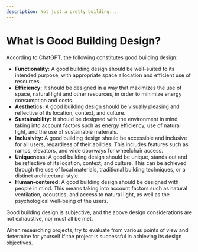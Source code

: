 ```yaml
---
description: Not just a pretty building...
---
```


# What is Good Building Design?

According to ChatGPT, the following constitutes good building design:

* **Functionality:** A good building design should be well-suited to its intended purpose, with appropriate space allocation and efficient use of resources.
* **Efficiency:** It should be designed in a way that maximizes the use of space, natural light and other resources, in order to minimize energy consumption and costs.
* **Aesthetics:** A good building design should be visually pleasing and reflective of its location, context, and culture.
* **Sustainability:** It should be designed with the environment in mind, taking into account factors such as energy efficiency, use of natural light, and the use of sustainable materials.
* **Inclusivity:** A good building design should be accessible and inclusive for all users, regardless of their abilities. This includes features such as ramps, elevators, and wide doorways for wheelchair access.
* **Uniqueness:** A good building design should be unique, stands out and be reflective of its location, context, and culture. This can be achieved through the use of local materials, traditional building techniques, or a distinct architectural style.
* **Human-centered:** A good building design should be designed with people in mind. This means taking into account factors such as natural ventilation, acoustics, and access to natural light, as well as the psychological well-being of the users.

Good building design is subjective, and the above design considerations are not exhaustive, nor must all be met.

When researching projects, try to evaluate from various points of view and determine for yourself if the project is successful in achieving its design objectives.
